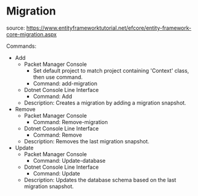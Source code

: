 # Migration

source: <https://www.entityframeworktutorial.net/efcore/entity-framework-core-migration.aspx>

Commands:

- Add
    - Packet Manager Console
        - Set default project to match project containing 'Context' class, then use command.
        - Command: add-migration <migration name>
    - Dotnet Console Line Interface
        - Command: Add <migration name>
    - Description: Creates a migration by adding a migration snapshot.
- Remove
    - Packet Manager Console
        - Command: Remove-migration
    - Dotnet Console Line Interface
        - Command: Remove
    - Description: Removes the last migration snapshot.
- Update
    - Packet Manager Console
        - Command: Update-database
    - Dotnet Console Line Interface
        - Command: Update
    - Description: Updates the database schema based on the last migration snapshot.